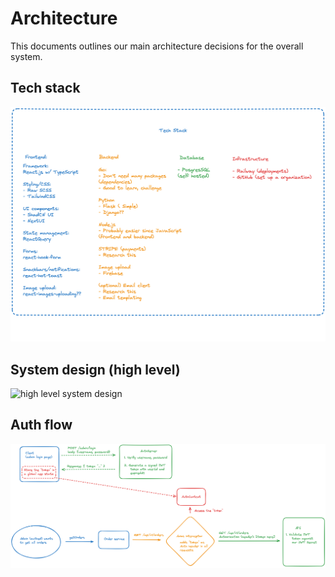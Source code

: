 # Architecture

This documents outlines our main architecture decisions for the overall system.

## Tech stack

![tech stack](../assets/tech_stack_early_ideas.png)

## System design (high level)

![high level system design](../assets/design_architecture_high_level.png)

## Auth flow

![jwt auth flow](../assets/jwt_auth_flow.png)
